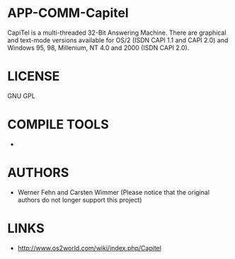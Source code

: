 APP-COMM-Capitel
================

CapiTel is a multi-threaded 32-Bit Answering Machine. There are graphical and text-mode versions available for OS/2 (ISDN CAPI 1.1 and CAPI 2.0) and Windows 95, 98, Millenium, NT 4.0 and 2000 (ISDN CAPI 2.0).

LICENSE
========
GNU GPL

COMPILE TOOLS
==============
- 

AUTHORS
=============
- Werner Fehn and Carsten Wimmer (Please notice that the original authors do not longer support this project) 

LINKS
=============
- http://www.os2world.com/wiki/index.php/Capitel
